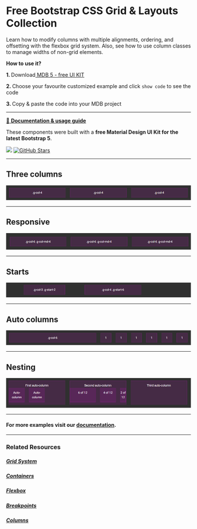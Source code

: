 # Free Bootstrap CSS Grid & Layouts Collection

Learn how to modify columns with multiple alignments, ordering, and offsetting with the flexbox grid system. Also, see how to use column classes to manage widths of non-grid elements.

<p><strong>How to use it?</strong></p>
<p class="mb-2">
<strong>1. </strong>Download<a target="_blank" href="https://mdbootstrap.com/docs/standard/"> MDB 5 - free UI KIT</a></p>
<p class="mb-2"><strong>2. </strong>Choose your favourite customized example and click <code>show code</code> to see the code</p>
<p class="mb-3"><strong>3. </strong>Copy & paste the code into your MDB project</p>

--------------------

[📄 **Documentation & usage guide**](https://mdbootstrap.com/docs/standard/layout/css-grid/)

These components were built with a **free Material Design UI Kit for the latest Bootstrap 5**.

<img height="25" src="https://mdbootstrap.com/img/Marketing/general/logo/medium/mdb-r.png">  [![GitHub Stars](https://img.shields.io/github/stars/mdbootstrap/mdb-ui-kit?label=Star%20now&style=social)](https://github.com/mdbootstrap/mdb-ui-kit/)

---------------------

 <h2 class="mb-4">Three columns</h2> 

 [![Bootstrap 5 CSS Grid](/assets/three-columns.png)](https://mdbootstrap.com/docs/standard/layout/css-grid/#subsection-three-columns)

 
 <hr class="my-5">

 <h2 class="mb-4">Responsive</h2> 

 [![Bootstrap 5 CSS Grid](/assets/responsive.png)](https://mdbootstrap.com/docs/standard/layout/css-grid/#subsection-responsive)

 
 <hr class="my-5">

 <h2 class="mb-4">Starts</h2> 

 [![Bootstrap 5 CSS Grid](/assets/starts.png)](https://mdbootstrap.com/docs/standard/layout/css-grid/#section-starts)

 
 <hr class="my-5">

 <h2 class="mb-4">Auto columns</h2> 

 [![Bootstrap 5 CSS Grid](/assets/auto-columns.png)](https://mdbootstrap.com/docs/standard/layout/css-grid/#section-auto-columns)

 
 <hr class="my-5">

 <h2 class="mb-4">Nesting</h2> 

 [![Bootstrap 5 CSS Grid](/assets/nesting.png)](https://mdbootstrap.com/docs/standard/layout/css-grid/#section-nesting)

 
 <hr class="my-5">

<h4>For more examples visit our <a target="_blank" href="https://mdbootstrap.com/docs/standard/layout/css-grid/">documentation</a>.</h4>

 <hr class="my-5">

<h3>Related Resources</h3>

<h5><a target="_blank" href="https://mdbootstrap.com/docs/standard/layout/grid/">Grid System</a></h5>

<h5><a target="_blank" href="https://mdbootstrap.com/docs/standard/layout/containers/">Containers</a></h5>

<h5><a target="_blank" href="https://mdbootstrap.com/docs/standard/layout/flexbox/">Flexbox</a></h5>

<h5><a target="_blank" href="https://mdbootstrap.com/docs/standard/layout/breakpoints/">Breakpoints</a></h5>

<h5><a target="_blank" href="https://mdbootstrap.com/docs/standard/layout/columns/">Columns</a></h5>








